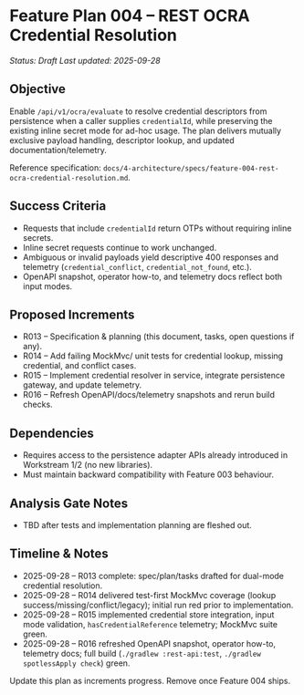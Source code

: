 # Feature Plan 004 – REST OCRA Credential Resolution

_Status: Draft_
_Last updated: 2025-09-28_

## Objective
Enable `/api/v1/ocra/evaluate` to resolve credential descriptors from persistence when a caller supplies `credentialId`, while preserving the existing inline secret mode for ad-hoc usage. The plan delivers mutually exclusive payload handling, descriptor lookup, and updated documentation/telemetry.

Reference specification: `docs/4-architecture/specs/feature-004-rest-ocra-credential-resolution.md`.

## Success Criteria
- Requests that include `credentialId` return OTPs without requiring inline secrets.
- Inline secret requests continue to work unchanged.
- Ambiguous or invalid payloads yield descriptive 400 responses and telemetry (`credential_conflict`, `credential_not_found`, etc.).
- OpenAPI snapshot, operator how-to, and telemetry docs reflect both input modes.

## Proposed Increments
- R013 – Specification & planning (this document, tasks, open questions if any).
- R014 – Add failing MockMvc/ unit tests for credential lookup, missing credential, and conflict cases.
- R015 – Implement credential resolver in service, integrate persistence gateway, and update telemetry.
- R016 – Refresh OpenAPI/docs/telemetry snapshots and rerun build checks.

## Dependencies
- Requires access to the persistence adapter APIs already introduced in Workstream 1/2 (no new libraries).
- Must maintain backward compatibility with Feature 003 behaviour.

## Analysis Gate Notes
- TBD after tests and implementation planning are fleshed out.

## Timeline & Notes
- 2025-09-28 – R013 complete: spec/plan/tasks drafted for dual-mode credential resolution.
- 2025-09-28 – R014 delivered test-first MockMvc coverage (lookup success/missing/conflict/legacy); initial run red prior to implementation.
- 2025-09-28 – R015 implemented credential store integration, input mode validation, `hasCredentialReference` telemetry; MockMvc suite green.
- 2025-09-28 – R016 refreshed OpenAPI snapshot, operator how-to, telemetry docs; full build (`./gradlew :rest-api:test`, `./gradlew spotlessApply check`) green.

Update this plan as increments progress. Remove once Feature 004 ships.
